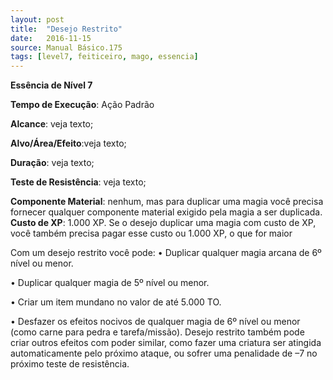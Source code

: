 ```yaml
---
layout: post
title:  "Desejo Restrito"
date:   2016-11-15
source: Manual Básico.175
tags: [level7, feiticeiro, mago, essencia]
---
```


**Essência de Nível 7**

**Tempo de Execução**: Ação Padrão

**Alcance**: veja texto; 

**Alvo/Área/Efeito**:veja texto;

**Duração**: veja texto;

**Teste de Resistência**: veja texto;

**Componente Material**: nenhum, mas para duplicar uma magia você precisa fornecer qualquer componente material exigido pela magia a ser duplicada.
**Custo de XP**: 1.000 XP. Se o desejo duplicar uma magia com custo de XP, você também precisa pagar esse custo ou 1.000 XP, o que for maior


Com um desejo restrito você pode:
• Duplicar qualquer magia arcana de 6º nível ou menor.

• Duplicar qualquer magia de 5º nível ou menor.

• Criar um item mundano no valor de até 5.000 TO.

• Desfazer os efeitos nocivos de qualquer magia de 6º nível ou menor (como carne para pedra e tarefa/missão).
Desejo restrito também pode criar outros efeitos com poder similar, como fazer uma criatura ser atingida automaticamente pelo próximo ataque, ou sofrer uma penalidade de –7 no próximo teste de resistência.
